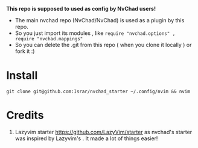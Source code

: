 **This repo is supposed to used as config by NvChad users!**

- The main nvchad repo (NvChad/NvChad) is used as a plugin by this repo.
- So you just import its modules , like `require "nvchad.options" , require "nvchad.mappings"`
- So you can delete the .git from this repo ( when you clone it locally ) or fork it :)

# Install
```
git clone git@github.com:Israr/nvchad_starter ~/.config/nvim && nvim
```

# Credits

1) Lazyvim starter https://github.com/LazyVim/starter as nvchad's starter was inspired by Lazyvim's . It made a lot of things easier!

